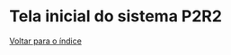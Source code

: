 # Tela inicial do sistema P2R2








[Voltar para o índice][1]

[1]:https://github.com/marcellobenigno/p2r2-doc
